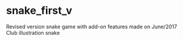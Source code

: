 # snake_first_v
Revised version snake game with add-on features made on June/2017  
Club illustration snake  
